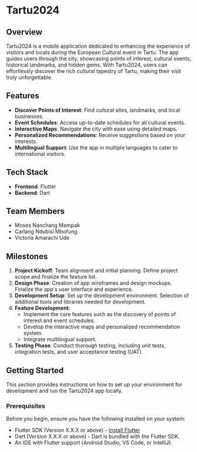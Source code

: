 # Tartu2024

## Overview
Tartu2024 is a mobile application dedicated to enhancing the experience of visitors and locals during the European Cultural event in Tartu. The app guides users through the city, showcasing points of interest, cultural events, historical landmarks, and hidden gems. With Tartu2024, users can effortlessly discover the rich cultural tapestry of Tartu, making their visit truly unforgettable.

## Features
- **Discover Points of Interest**: Find cultural sites, landmarks, and local businesses.
- **Event Schedules**: Access up-to-date schedules for all cultural events.
- **Interactive Maps**: Navigate the city with ease using detailed maps.
- **Personalized Recommendations**: Receive suggestions based on your interests.
- **Multilingual Support**: Use the app in multiple languages to cater to international visitors.

## Tech Stack
- **Frontend**: Flutter
- **Backend**: Dart

## Team Members
- Moses Nanchang Mampak
- Carlang Ndubisi Mbofung
- Victoria Amarachi Ude

## Milestones
1. **Project Kickoff**: Team alignment and initial planning. Define project scope and finalize the feature list.
2. **Design Phase**: Creation of app wireframes and design mockups. Finalize the app's user interface and experience.
3. **Development Setup**: Set up the development environment. Selection of additional tools and libraries needed for development.
4. **Feature Development**:
   - Implement the core features such as the discovery of points of interest and event schedules.
   - Develop the interactive maps and personalized recommendation system.
   - Integrate multilingual support.
5. **Testing Phase**: Conduct thorough testing, including unit tests, integration tests, and user acceptance testing (UAT).


## Getting Started

This section provides instructions on how to set up your environment for development and run the Tartu2024 app locally.

### Prerequisites

Before you begin, ensure you have the following installed on your system:
- Flutter SDK (Version X.X.X or above) - [Install Flutter](https://flutter.dev/docs/get-started/install)
- Dart (Version X.X.X or above) - Dart is bundled with the Flutter SDK.
- An IDE with Flutter support (Android Studio, VS Code, or IntelliJ).

